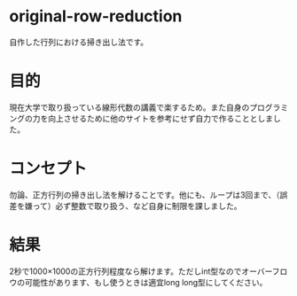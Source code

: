 # original-row-reduction
自作した行列における掃き出し法です。

# 目的
現在大学で取り扱っている線形代数の講義で楽するため。また自身のプログラミングの力を向上させるために他のサイトを参考にせず自力で作ることとしました。

# コンセプト
勿論、正方行列の掃き出し法を解けることです。他にも、ループは3回まで、（誤差を嫌って）必ず整数で取り扱う、など自身に制限を課しました。

# 結果
2秒で1000×1000の正方行列程度なら解けます。ただしint型なのでオーバーフロウの可能性があります、もし使うときは適宜long long型にしてください。
